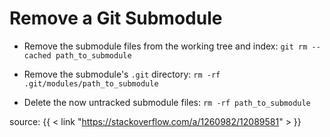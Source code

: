 # Remove a Git Submodule


* Remove the submodule files from the working tree and index: `git rm --cached path_to_submodule`

* Remove the submodule's `.git` directory: `rm -rf .git/modules/path_to_submodule`

* Delete the now untracked submodule files: `rm -rf path_to_submodule`

source: {{ < link "https://stackoverflow.com/a/1260982/12089581" > }}
